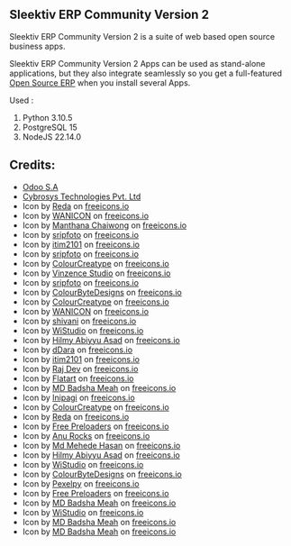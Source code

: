 Sleektiv ERP Community Version 2
----

Sleektiv ERP Community Version 2 is a suite of web based open source business apps.

Sleektiv ERP Community Version 2 Apps can be used as stand-alone applications, but they also integrate seamlessly so you get a full-featured <a href="https://www.sleektiv.com">Open Source ERP</a> when you install several Apps.

Used :
1. Python 3.10.5
2. PostgreSQL 15
3. NodeJS 22.14.0

## Credits:
- [Odoo S.A](https://www.odoo.com/)
- [Cybrosys Technologies Pvt. Ltd](https://www.cybrosys.com/)
- Icon by [Reda](https://freeicons.io/ecommerce-and-marketing-icons-set/sales-coins-shop-marketing-marketing-icons-icon-52689) on [freeicons.io](https://freeicons.io)
- Icon by [WANICON](https://freeicons.io/healthy-food-icon-set-2/dish-cloche-food-restaurant-tray-cover-plate-icon-146487) on [freeicons.io](https://freeicons.io)
- Icon by [Manthana Chaiwong](https://freeicons.io/shop-filled-outline/shop-filloutline-bistro-building-food-restaurant-icon-471965) on [freeicons.io](https://freeicons.io)
- Icon by [sripfoto](https://freeicons.io/bill-and-payment-icons-set-2/payment-money-bill-receipt-invoice-icon-174799) on [freeicons.io](https://freeicons.io)
- Icon by [itim2101](https://freeicons.io/business-icon-set-25/hand-shake-hands-deal-team-collaborate-icon-168233) on [freeicons.io](https://freeicons.io)
- Icon by [sripfoto](https://freeicons.io/web-design-icons-set-7/www-browser-internet-online-website-icon-325629) on [freeicons.io](https://freeicons.io)
- Icon by [ColourCreatype](https://freeicons.io/shipping-and-logistic-5/logistic-storage-warehouse-inventory-shelf-icon-102236) on [freeicons.io](https://freeicons.io)
- Icon by [Vinzence Studio](https://freeicons.io/shopping-and-delivery-icon-set-3/purchase-cart-online-shop-store-payment-icon-551380) on [freeicons.io](https://freeicons.io)
- Icon by [sripfoto](https://freeicons.io/bill-and-payment-icons-set-3/payment-transaction-credit-card-cashier-pos-icon-174853) on [freeicons.io](https://freeicons.io)
- Icon by [ColourByteDesigns](https://freeicons.io/team-management-icon-set-7/plan-agendachecklist-planner-project-planning-icon-icon-789650) on [freeicons.io](https://freeicons.io)
- Icon by [ColourCreatype](https://freeicons.io/e-commerce-7/bag-discount-cart-shopping-ecommerce-icon-112298) on [freeicons.io](https://freeicons.io)
- Icon by [WANICON](https://freeicons.io/smart-industry-icon-set-5/automatic-manufacturing-robot-control-production-smart-industry-icon-155662) on [freeicons.io](https://freeicons.io)
- Icon by [shivani](https://freeicons.io/ecommerce/email-emailmarketing-marketing-profit-idea-ideas-thought-moneyanalysis-analysis-business-bank-currency-money-cash-stockmarket-icons-icon-popularicons-latesticons-latesticon-popularicon-icon-46238) on [freeicons.io](https://freeicons.io)
- Icon by [WiStudio](https://freeicons.io/inflation-icon-set-2/higherutilitiescost-costs-electricitypricing-utilities-expense-electricity-energy-icon-700806) on [freeicons.io](https://freeicons.io)
- Icon by [Hilmy Abiyyu Asad](https://freeicons.io/places-2/beach-summer-umbrella-holiday-vacation-icon-521790) on [freeicons.io](https://freeicons.io)
- Icon by [dDara](https://freeicons.io/business-17/recruitment-human-resources-application-candidate-applicant-job-icon-197262) on [freeicons.io](https://freeicons.io)
- Icon by [itim2101](https://freeicons.io/business-recruitment-icon-set-2/skills-clipboard-recruitment-list-selection-icon-170072) on [freeicons.io](https://freeicons.io)
- Icon by [Raj Dev](https://freeicons.io/free-setting-and-configuration-icons/data-condition-icon-9599) on [freeicons.io](https://freeicons.io)
- Icon by [Flatart](https://freeicons.io/seo-marketing-icon-set-5/maintenance-support-technical-fix-icon-655697) on [freeicons.io](https://freeicons.io)
- Icon by [MD Badsha Meah](https://freeicons.io/business-set-3/account-id-mobile-phone-picture-profile-user-icon-38152) on [freeicons.io](https://freeicons.io)
- Icon by [Inipagi](https://freeicons.io/health-education-26743/e-learning-app-application-classroom-class-students-icon-947347) on [freeicons.io](https://freeicons.io)
- Icon by [ColourCreatype](https://freeicons.io/calendar-and-event-icon-set-4/alarm-clock-calendar-date-event-icon-51406) on [freeicons.io](https://freeicons.io)
- Icon by [Reda](https://freeicons.io/colorful-job-and-business-icon-set/conversation-chat-messages-inbox-message-business-icon-53284) on [freeicons.io](https://freeicons.io)
- Icon by [Free Preloaders](https://freeicons.io/office-and-workstation-icons-4/contacts-icon-18800) on [freeicons.io](https://freeicons.io)
- Icon by [Anu Rocks](https://freeicons.io/regular-life-icons/calendar-icon-17781) on [freeicons.io](https://freeicons.io)
- Icon by [Md Mehede Hasan](https://freeicons.io/computer-technology-and-business-solutions-52657/vehicle-transport-travel-automobile-fleet-icon-2248719) on [freeicons.io](https://freeicons.io)
- Icon by [Hilmy Abiyyu Asad](https://freeicons.io/contact-us-42485/live-chat-customer-service-chat-cs-call-center-icon-1765847) on [freeicons.io](https://freeicons.io)
- Icon by [WiStudio](https://freeicons.io/customer-validation-icon-set-2/feedbackquestionnaire-survey-assessment-checklist-questionnaire-enquiry-feedback-icon-294006) on [freeicons.io](https://freeicons.io)
- Icon by [ColourByteDesigns](https://freeicons.io/auto-racing-icon-set-3/repairing-tools-repair-kitrepairing-spanner-tool-kit-toolkit-icon-icon-795569) on [freeicons.io](https://freeicons.io)
- Icon by [Pexelpy](https://freeicons.io/human-resources-44913/attendance-management-time-schedule-planning-working-hours-human-resources-icon-1880374) on [freeicons.io](https://freeicons.io)
- Icon by [Free Preloaders](https://freeicons.io/office-and-workstation-icons-6/sms-icon-19015) on [freeicons.io](https://freeicons.io)
- Icon by [MD Badsha Meah](https://freeicons.io/job-interview/survey-checklist-todo-audit-list-icon-38592) on [freeicons.io](https://freeicons.io)
- Icon by [WiStudio](https://freeicons.io/generation-z-icon-set-5/resourceful-smart-solve-solution-solving-problemsolving-skillful-skill-problem-icon-305918) on [freeicons.io](https://freeicons.io)
- Icon by [MD Badsha Meah](https://freeicons.io/job-interview/information-advice-online-instruction-job-icon-38583) on [freeicons.io](https://freeicons.io)
- Icon by [MD Badsha Meah](https://freeicons.io/business-set-1/agreement-business-contract-document-convention-sign-treaty-icon-38073) on [freeicons.io](https://freeicons.io)
